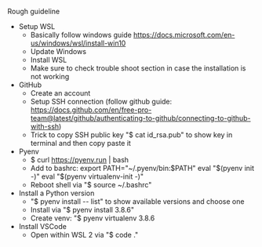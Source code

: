 Rough guideline
- Setup WSL
	- Basically follow windows guide https://docs.microsoft.com/en-us/windows/wsl/install-win10
	- Update Windows
	- Install WSL
	- Make sure to check trouble shoot section in case the installation is not working
- GitHub
	- Create an account
	- Setup SSH connection (follow github guide: https://docs.github.com/en/free-pro-team@latest/github/authenticating-to-github/connecting-to-github-with-ssh)
	- Trick to copy SSH public key "$ cat id_rsa.pub" to show key in terminal and then copy paste it
- Pyenv
	- $ curl https://pyenv.run | bash
	- Add to bashrc:
		export PATH="~/.pyenv/bin:$PATH"
		eval "$(pyenv init -)"
		eval "$(pyenv virtualenv-init -)"
	- Reboot shell via "$ source ~/.bashrc"
- Install a Python version
	- "$ pyenv install -- list" to show available versions and choose one
	- Install via "$ pyenv install 3.8.6"
	- Create venv: "$ pyenv virtualenv 3.8.6 <name>
- Install VSCode
	- Open within WSL 2 via "$ code ."
